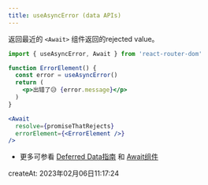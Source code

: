 ```yaml
---
title: useAsyncError (data APIs)
---
```


返回最近的 `<Await>` 组件返回的rejected value。

```jsx {4,12}
import { useAsyncError, Await } from 'react-router-dom'

function ErrorElement() {
  const error = useAsyncError()
  return (
    <p>出错了😥 {error.message}</p>
  )
}

<Await
  resolve={promiseThatRejects}
  errorElement={<ErrorElement />}
/>
```
- 更多可参看 [Deferred Data指南](../guides/deferred-data) 和 [Await组件](../components/await)

createAt: 2023年02月06日11:17:24
